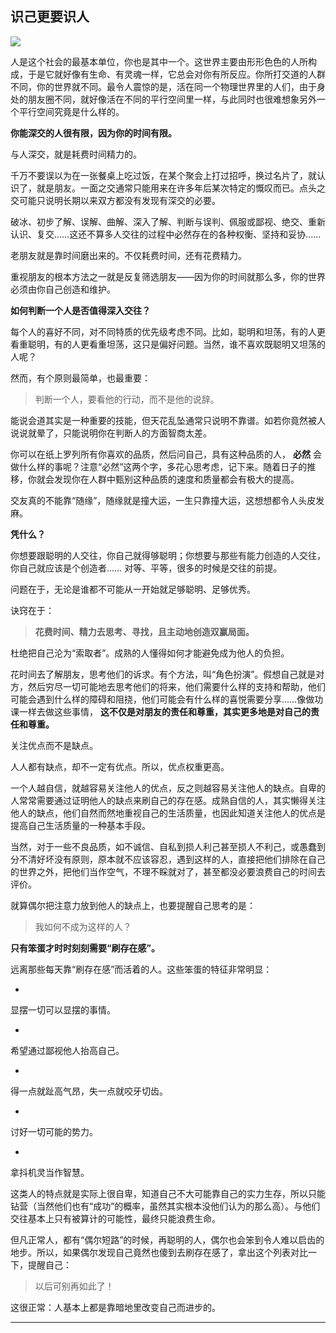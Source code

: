 ## 识己更要识人
 ![](http://mmbiz.qpic.cn/mmbiz/BDcu2rMySicoltrQYSW2pEibq6gG3XJdlXmuEQO9pV9qX1PsVVILAfnJqvX1oWwJ1BAbRsfaEt9PX7gHB9EMj3rg/640?wx_fmt=jpeg&wxfrom=5)
<head><meta http-equiv="Content-Type" content="text/html; charset=utf-8"></head>
人是这个社会的最基本单位，你也是其中一个。这世界主要由形形色色的人所构成，于是它就好像有生命、有灵魂一样，它总会对你有所反应。你所打交道的人群不同，你的世界就不同。最令人震惊的是，活在同一个物理世界里的人们，由于身处的朋友圈不同，就好像活在不同的平行空间里一样，与此同时也很难想象另外一个平行空间究竟是什么样的。

**你能深交的人很有限，因为你的时间有限。**

与人深交，就是耗费时间精力的。

千万不要误以为在一张餐桌上吃过饭，在某个聚会上打过招呼，换过名片了，就认识了，就是朋友。一面之交通常只能用来在许多年后某次特定的慨叹而已。点头之交可能只说明长期以来双方都没有发现有深交的必要。

破冰、初步了解、误解、曲解、深入了解、判断与误判、佩服或鄙视、绝交、重新认识、复交……这还不算多人交往的过程中必然存在的各种权衡、坚持和妥协……

老朋友就是靠时间磨出来的。不仅耗费时间，还有花费精力。

重视朋友的根本方法之一就是反复筛选朋友——因为你的时间就那么多，你的世界必须由你自己创造和维护。

**如何判断一个人是否值得深入交往？**

每个人的喜好不同，对不同特质的优先级考虑不同。比如，聪明和坦荡，有的人更看重聪明，有的人更看重坦荡，这只是偏好问题。当然，谁不喜欢既聪明又坦荡的人呢？

然而，有个原则最简单，也最重要：

> 判断一个人，要看他的行动，而不是他的说辞。

能说会道其实是一种重要的技能，但天花乱坠通常只说明不靠谱。如若你竟然被人说说就晕了，只能说明你在判断人的方面智商太差。

你可以在纸上罗列所有你喜欢的品质，然后问自己，具有这种品质的人， **必然** 会做什么样的事呢？注意“必然”这两个字，多花心思考虑，记下来。随着日子的推移，你就会发现你在人群中甄别这种品质的速度和质量都会有极大的提高。

交友真的不能靠“随缘”，随缘就是撞大运，一生只靠撞大运，这想想都令人头皮发麻。

**凭什么？**

你想要跟聪明的人交往，你自己就得够聪明；你想要与那些有能力创造的人交往，你自己就应该是个创造者…… 对等、平等，很多的时候是交往的前提。

问题在于，无论是谁都不可能从一开始就足够聪明、足够优秀。

诀窍在于：

> **花费时间、精力去思考、寻找，且主动地创造双赢局面。**

杜绝把自己沦为“索取者”。成熟的人懂得如何才能避免成为他人的负担。

花时间去了解朋友，思考他们的诉求。有个方法，叫“角色扮演”。假想自己就是对方，然后穷尽一切可能地去思考他们的将来，他们需要什么样的支持和帮助，他们可能会遇到什么样的障碍和阻挠，他们可能会有什么样的喜悦需要分享……像做功课一样去做这些事情， **这不仅是对朋友的责任和尊重，其实更多地是对自己的责任和尊重。**

关注优点而不是缺点。

人人都有缺点，却不一定有优点。所以，优点权重更高。

一个人越自信，就越容易关注他人的优点，反之则越容易关注他人的缺点。自卑的人常常需要通过证明他人的缺点来刷自己的存在感。成熟自信的人，其实懒得关注他人的缺点，他们自然而然地重视自己的生活质量，也因此知道关注他人的优点是提高自己生活质量的一种基本手段。

当然，对于一些不良品质，如不诚信、自私到损人利己甚至损人不利己，或愚蠢到分不清好坏没有原则，原本就不应该容忍，遇到这样的人，直接把他们排除在自己的世界之外，把他们当作空气，不理不睬就对了，甚至都没必要浪费自己的时间去评价。

就算偶尔把注意力放到他人的缺点上，也要提醒自己思考的是：

> 我如何不成为这样的人？

**只有笨蛋才时时刻刻需要“刷存在感”。**

远离那些每天靠“刷存在感”而活着的人。这些笨蛋的特征非常明显：

- 

显摆一切可以显摆的事情。

- 

希望通过鄙视他人抬高自己。

- 

得一点就趾高气昂，失一点就咬牙切齿。

- 

讨好一切可能的势力。

- 

拿抖机灵当作智慧。

这类人的特点就是实际上很自卑，知道自己不大可能靠自己的实力生存，所以只能钻营（当然他们也有“成功”的概率，虽然其实根本没他们认为的那么高）。与他们交往基本上只有被算计的可能性，最终只能浪费生命。

但凡正常人，都有“偶尔短路”的时候，再聪明的人，偶尔也会笨到令人难以启齿的地步。所以，如果偶尔发现自己竟然也傻到去刷存在感了，拿出这个列表对比一下，提醒自己：

> 以后可别再如此了！

这很正常：人基本上都是靠暗地里改变自己而进步的。

* * *



